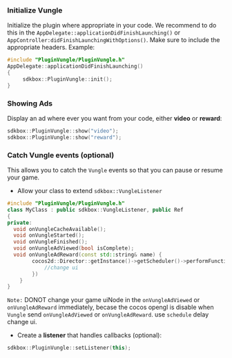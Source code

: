 ### Initialize Vungle
Initialize the plugin where appropriate in your code. We recommend to do this in the `AppDelegate::applicationDidFinishLaunching()` or `AppController:didFinishLaunchingWithOptions()`. Make sure to include the appropriate headers. Example:
```cpp
#include "PluginVungle/PluginVungle.h"
AppDelegate::applicationDidFinishLaunching()
{
     sdkbox::PluginVungle::init();
}
```

### Showing Ads
Display an ad where ever you want from your code, either __video__ or __reward__:
```cpp
sdkbox::PluginVungle::show("video");
sdkbox::PluginVungle::show("reward");
```

### Catch Vungle events (optional)
This allows you to catch the `Vungle` events so that you can pause or resume
your game.

* Allow your class to extend `sdkbox::VungleListener`
```cpp
#include "PluginVungle/PluginVungle.h"
class MyClass : public sdkbox::VungleListener, public Ref
{
private:
  void onVungleCacheAvailable();
  void onVungleStarted();
  void onVungleFinished();
  void onVungleAdViewed(bool isComplete);
  void onVungleAdReward(const std::string& name) {
        cocos2d::Director::getInstance()->getScheduler()->performFunctionInCocosThread([=](){
        	//change ui
        })
    }
}
```

`Note:` DONOT change your game uiNode in the `onVungleAdViewed` or `onVungleAdReward` immediately, becase the cocos opengl is disable when `Vungle` send `onVungleAdViewed` or `onVungleAdReward`. use `schedule` delay change ui.


* Create a __listener__ that handles callbacks (optional):
```cpp
sdkbox::PluginVungle::setListener(this);
```
